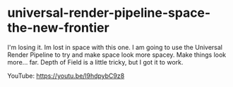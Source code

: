# universal-render-pipeline-space-the-new-frontier
I'm losing it. Im lost in space with this one. I am going to use the Universal Render Pipeline to try and make space look more spacey. Make things look more... far.  Depth of Field is a little tricky, but I got it to work.

YouTube:   https://youtu.be/l9hdpybC9z8
